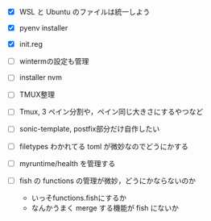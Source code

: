
- [x] WSL と Ubuntu のファイルは統一しよう
- [x] pyenv installer
- [x] init.reg
- [ ] wintermの設定も管理

- [ ] installer nvm

- [ ] TMUX整理
- [ ] Tmux, 3 ペイン分割や，ペイン同じ大きさにするやつなど

- [ ] sonic-template, postfix部分だけ自作したい
- [ ] filetypes わかれてる toml が微妙なのでどうにかする
- [ ] myruntime/health を管理する
- [ ] fish の functions の管理が微妙，どうにかならないのか
  - いっそfunctions.fishにするか
  - なんかうまく merge する機能が fish にないか

